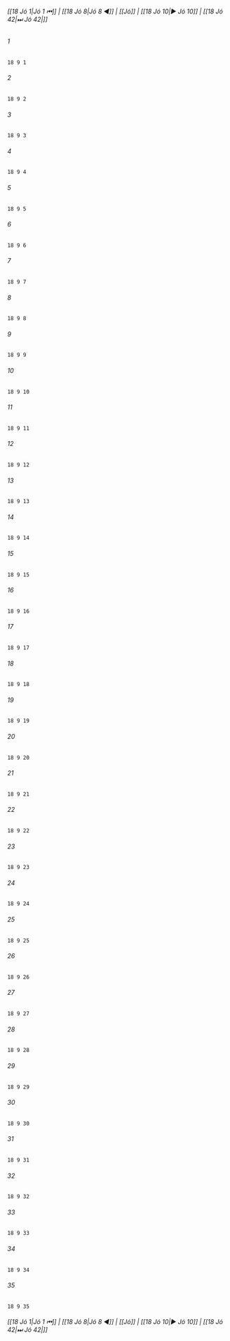
###### [[18 Jó 1|Jó 1 ⏮]] | [[18 Jó 8|Jó 8 ◀]] | [[Jó]] | [[18 Jó 10|▶ Jó 10]] | [[18 Jó 42|⏭ Jó 42|]]

###### 1
``` verse
18 9 1 
```
###### 2
``` verse
18 9 2 
```
###### 3
``` verse
18 9 3 
```
###### 4
``` verse
18 9 4 
```
###### 5
``` verse
18 9 5 
```
###### 6
``` verse
18 9 6 
```
###### 7
``` verse
18 9 7 
```
###### 8
``` verse
18 9 8 
```
###### 9
``` verse
18 9 9 
```
###### 10
``` verse
18 9 10 
```
###### 11
``` verse
18 9 11 
```
###### 12
``` verse
18 9 12 
```
###### 13
``` verse
18 9 13 
```
###### 14
``` verse
18 9 14 
```
###### 15
``` verse
18 9 15 
```
###### 16
``` verse
18 9 16 
```
###### 17
``` verse
18 9 17 
```
###### 18
``` verse
18 9 18 
```
###### 19
``` verse
18 9 19 
```
###### 20
``` verse
18 9 20 
```
###### 21
``` verse
18 9 21 
```
###### 22
``` verse
18 9 22 
```
###### 23
``` verse
18 9 23 
```
###### 24
``` verse
18 9 24 
```
###### 25
``` verse
18 9 25 
```
###### 26
``` verse
18 9 26 
```
###### 27
``` verse
18 9 27 
```
###### 28
``` verse
18 9 28 
```
###### 29
``` verse
18 9 29 
```
###### 30
``` verse
18 9 30 
```
###### 31
``` verse
18 9 31 
```
###### 32
``` verse
18 9 32 
```
###### 33
``` verse
18 9 33 
```
###### 34
``` verse
18 9 34 
```
###### 35
``` verse
18 9 35 
```

###### [[18 Jó 1|Jó 1 ⏮]] | [[18 Jó 8|Jó 8 ◀]] | [[Jó]] | [[18 Jó 10|▶ Jó 10]] | [[18 Jó 42|⏭ Jó 42|]]

